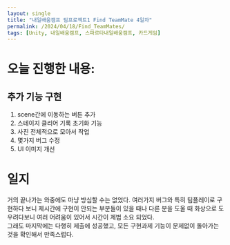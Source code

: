 ```yaml
---
layout: single
title: "내일배움캠프 팀프로젝트1 Find TeamMate 4일차"
permalink: /2024/04/18/Find_TeamMates/
tags: [Unity, 내일배움캠프, 스파르타내일배움캠프, 카드게임]
---
```


# 오늘 진행한 내용:
## 추가 기능 구현
1. scene간에 이동하는 버튼 추가
2. 스테이지 클리어 기록 초기화 기능
3. 사진 전체적으로 모아서 작업
4. 몇가지 버그 수정
5. UI 이미지 개선

# 일지
거의 끝나가는 와중에도 마냥 방심할 수는 없었다. 여러가지 버그와 특히 팀플레이로 구현하다 보니 제시간에 
구현이 안되는 부분들이 있을 때나 다른 분을 도울 때 화상으로 도우려다보니 여러 어려움이 있어서 시간이 제법 소요 되었다.<br>
그래도 마지막에는 다행히 제출에 성공했고, 모든 구현과제 기능이 문제없이 돌아가는 것을 확인해서 만족스럽다.
